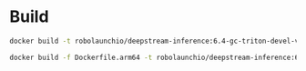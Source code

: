 # Build

```bash
docker build -t robolaunchio/deepstream-inference:6.4-gc-triton-devel-v0.1.0 .
```

```bash
docker build -f Dockerfile.arm64 -t robolaunchio/deepstream-inference:6.4-gc-triton-devel-v0.1.0 .
```